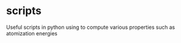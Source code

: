 # scripts
Useful scripts in python using to compute various properties such as atomization energies
